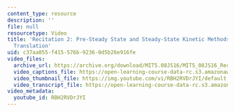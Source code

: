 ```yaml
---
content_type: resource
description: ''
file: null
resourcetype: Video
title: 'Recitation 2: Pre-Steady State and Steady-State Kinetic Methods Applied to
  Translation'
uid: c37aa055-f415-576b-9236-0d5b26e916fe
video_files:
  archive_url: https://archive.org/download/MIT5.08JS16/MIT5_08JS16_Recitation_02_300k.mp4
  video_captions_file: https://open-learning-course-data-rc.s3.amazonaws.com/5-08j-biological-chemistry-ii-spring-2016/9e08766684b15f38bfedb77bbcc8014d_RBH2RVDrJYI.vtt
  video_thumbnail_file: https://img.youtube.com/vi/RBH2RVDrJYI/default.jpg
  video_transcript_file: https://open-learning-course-data-rc.s3.amazonaws.com/5-08j-biological-chemistry-ii-spring-2016/c2a97aa48c8cd7ce4a2d226c300ae579_RBH2RVDrJYI.pdf
video_metadata:
  youtube_id: RBH2RVDrJYI
---
```

